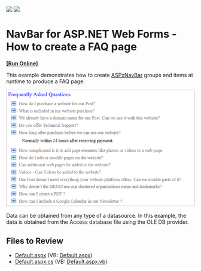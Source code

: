 <!-- default badges list -->
[![](https://img.shields.io/badge/Open_in_DevExpress_Support_Center-FF7200?style=flat-square&logo=DevExpress&logoColor=white)](https://supportcenter.devexpress.com/ticket/details/E2342)
[![](https://img.shields.io/badge/📖_How_to_use_DevExpress_Examples-e9f6fc?style=flat-square)](https://docs.devexpress.com/GeneralInformation/403183)
<!-- default badges end -->
<!-- default file list -->

# NavBar for ASP.NET Web Forms - How to create a FAQ page
<!-- run online -->
**[[Run Online]](https://codecentral.devexpress.com/e2342/)**
<!-- run online end -->

This example demonstrates how to create [ASPxNavBar](https://docs.devexpress.com/AspNet/DevExpress.Web.ASPxNavBar) groups and items at runtime to produce a FAQ page. 

![](navbar-faq.png)

Data can be obtained from any type of a datasource. In this example, the data is obtained from the Access database file using the OLE DB provider.

## Files to Review

* [Default.aspx](./CS/Default.aspx) (VB: [Default.aspx](./VB/Default.aspx))
* [Default.aspx.cs](./CS/Default.aspx.cs) (VB: [Default.aspx.vb](./VB/Default.aspx.vb))
